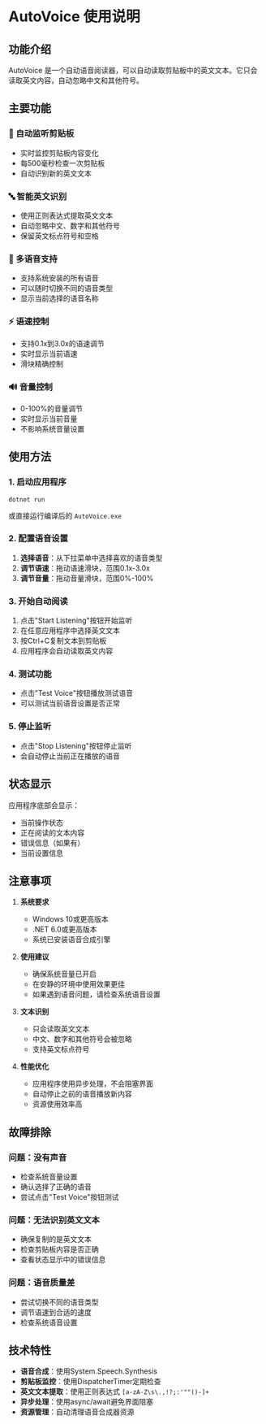 # AutoVoice 使用说明

## 功能介绍

AutoVoice 是一个自动语音阅读器，可以自动读取剪贴板中的英文文本。它只会读取英文内容，自动忽略中文和其他符号。

## 主要功能

### 🎤 自动监听剪贴板
- 实时监控剪贴板内容变化
- 每500毫秒检查一次剪贴板
- 自动识别新的英文文本

### 🔤 智能英文识别
- 使用正则表达式提取英文文本
- 自动忽略中文、数字和其他符号
- 保留英文标点符号和空格

### 🎵 多语音支持
- 支持系统安装的所有语音
- 可以随时切换不同的语音类型
- 显示当前选择的语音名称

### ⚡ 语速控制
- 支持0.1x到3.0x的语速调节
- 实时显示当前语速
- 滑块精确控制

### 🔊 音量控制
- 0-100%的音量调节
- 实时显示当前音量
- 不影响系统音量设置

## 使用方法

### 1. 启动应用程序
```
dotnet run
```
或直接运行编译后的 `AutoVoice.exe`

### 2. 配置语音设置
1. **选择语音**：从下拉菜单中选择喜欢的语音类型
2. **调节语速**：拖动语速滑块，范围0.1x-3.0x
3. **调节音量**：拖动音量滑块，范围0%-100%

### 3. 开始自动阅读
1. 点击"Start Listening"按钮开始监听
2. 在任意应用程序中选择英文文本
3. 按Ctrl+C复制文本到剪贴板
4. 应用程序会自动读取英文内容

### 4. 测试功能
- 点击"Test Voice"按钮播放测试语音
- 可以测试当前语音设置是否正常

### 5. 停止监听
- 点击"Stop Listening"按钮停止监听
- 会自动停止当前正在播放的语音

## 状态显示

应用程序底部会显示：
- 当前操作状态
- 正在阅读的文本内容
- 错误信息（如果有）
- 当前设置信息

## 注意事项

1. **系统要求**
   - Windows 10或更高版本
   - .NET 6.0或更高版本
   - 系统已安装语音合成引擎

2. **使用建议**
   - 确保系统音量已开启
   - 在安静的环境中使用效果更佳
   - 如果遇到语音问题，请检查系统语音设置

3. **文本识别**
   - 只会读取英文文本
   - 中文、数字和其他符号会被忽略
   - 支持英文标点符号

4. **性能优化**
   - 应用程序使用异步处理，不会阻塞界面
   - 自动停止之前的语音播放新内容
   - 资源使用效率高

## 故障排除

### 问题：没有声音
- 检查系统音量设置
- 确认选择了正确的语音
- 尝试点击"Test Voice"按钮测试

### 问题：无法识别英文文本
- 确保复制的是英文文本
- 检查剪贴板内容是否正确
- 查看状态显示中的错误信息

### 问题：语音质量差
- 尝试切换不同的语音类型
- 调节语速到合适的速度
- 检查系统语音设置

## 技术特性

- **语音合成**：使用System.Speech.Synthesis
- **剪贴板监控**：使用DispatcherTimer定期检查
- **英文文本提取**：使用正则表达式 `[a-zA-Z\s\.,!?;:'""()-]+`
- **异步处理**：使用async/await避免界面阻塞
- **资源管理**：自动清理语音合成器资源 